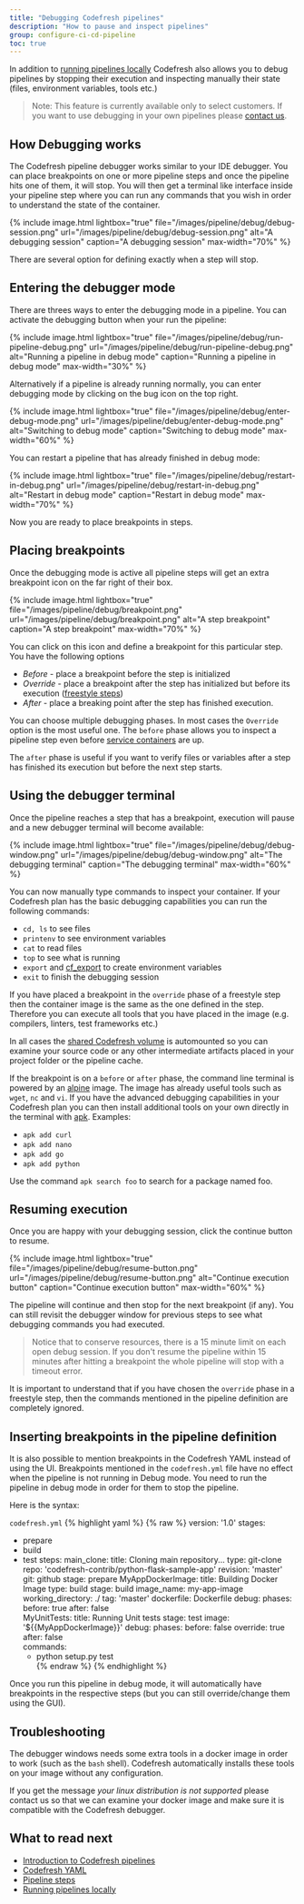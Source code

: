 ```yaml
---
title: "Debugging Codefresh pipelines"
description: "How to pause and inspect pipelines"
group: configure-ci-cd-pipeline
toc: true
---
```


In addition to [running pipelines locally]({{site.baseurl}}/docs/configure-ci-cd-pipeline/running-pipelines-locally/) Codefresh also allows you to debug pipelines by stopping their execution and inspecting manually their state (files, environment variables, tools etc.)

> Note: This feature is currently available only to select customers. If you want to use debugging in your own pipelines please [contact us](https://codefresh.io/contact-us/).

## How Debugging works

The Codefresh pipeline debugger works similar to your IDE debugger. You can place breakpoints on one or more pipeline steps and once the pipeline hits one of them, it will stop. You will then get a terminal like interface inside your pipeline step where you can run any commands that you wish in order to understand the state of the container.


{%
  include image.html
  lightbox="true"
  file="/images/pipeline/debug/debug-session.png"
  url="/images/pipeline/debug/debug-session.png"
  alt="A debugging session"
  caption="A debugging session"
  max-width="70%"
%}

There are several option for defining exactly when a step will stop.

## Entering the debugger mode

There are threes ways to enter the debugging mode in a pipeline. You can activate the debugging button when your run the pipeline:

{%
  include image.html
  lightbox="true"
  file="/images/pipeline/debug/run-pipeline-debug.png"
  url="/images/pipeline/debug/run-pipeline-debug.png"
  alt="Running a pipeline in debug mode"
  caption="Running a pipeline in debug mode"
  max-width="30%"
%}

Alternatively if a pipeline is already running normally, you can enter debugging mode by clicking on the bug icon on the top right.

{%
  include image.html
  lightbox="true"
  file="/images/pipeline/debug/enter-debug-mode.png"
  url="/images/pipeline/debug/enter-debug-mode.png"
  alt="Switching to debug mode"
  caption="Switching to debug mode"
  max-width="60%"
%}

You can restart a pipeline that has already finished in debug mode:

{%
  include image.html
  lightbox="true"
  file="/images/pipeline/debug/restart-in-debug.png"
  url="/images/pipeline/debug/restart-in-debug.png"
  alt="Restart in debug mode"
  caption="Restart in debug mode"
  max-width="70%"
%}

Now you are ready to place breakpoints in steps.


## Placing breakpoints

Once the debugging mode is active all pipeline steps will get an extra breakpoint icon on the far right of their box.

{%
  include image.html
  lightbox="true"
  file="/images/pipeline/debug/breakpoint.png"
  url="/images/pipeline/debug/breakpoint.png"
  alt="A step breakpoint"
  caption="A step breakpoint"
  max-width="70%"
%}


You can click on this icon and define a breakpoint for this particular step. You have the following options

* *Before* - place a breakpoint before the step is initialized 
* *Override* - place a breakpoint after the step has initialized but before its execution ([freestyle steps]({{site.baseurl}}/docs/codefresh-yaml/steps/freestyle/))
* *After* - place a breaking point after the step has finished execution.

You can choose multiple debugging phases. In most cases the `Override` option is the most useful one. The `before` phase allows you to inspect
a pipeline step even before [service containers]({{site.baseurl}}/docs/codefresh-yaml/service-containers/) are up.

The `after` phase is useful if you want to verify files or variables after a step has finished its execution but before the next step starts. 


## Using the debugger terminal

Once the pipeline reaches a step that has a breakpoint, execution will pause and a new debugger terminal will become available:

{%
  include image.html
  lightbox="true"
  file="/images/pipeline/debug/debug-window.png"
  url="/images/pipeline/debug/debug-window.png"
  alt="The debugging terminal"
  caption="The debugging terminal"
  max-width="60%"
%}

You can now manually type commands to inspect your container. If your Codefresh plan has the basic debugging capabilities you can run the following commands:

* `cd, ls` to see files
* `printenv` to see environment variables
* `cat` to read files
* `top` to see what is running
* `export` and [cf_export]({{site.baseurl}}/docs/codefresh-yaml/variables/#using-cf_export-command) to create environment variables
* `exit` to finish the debugging session

If you have placed a breakpoint in the `override` phase of a freestyle step then the container image is the same as the one defined in the step. Therefore you can execute all tools that you have placed in the image (e.g. compilers, linters, test frameworks etc.)

In all cases the [shared Codefresh volume]({{site.baseurl}}/docs/configure-ci-cd-pipeline/introduction-to-codefresh-pipelines/#sharing-the-workspace-between-build-steps) is automounted so you can examine your source code or any other intermediate artifacts placed in your project folder or the pipeline cache.

If the breakpoint is on a `before` or `after` phase, the command line terminal is powered by an [alpine](https://alpinelinux.org/) image. The image has already useful tools such as `wget`, `nc` and `vi`. If you have the advanced debugging capabilities in your Codefresh plan you can then install additional tools on your own directly in the terminal with [apk](https://wiki.alpinelinux.org/wiki/Alpine_Linux_package_management). Examples:

* `apk add curl`
* `apk add nano`
* `apk add go`
* `apk add python`

Use the command `apk search foo` to search for a package named foo.


## Resuming execution

Once you are happy with your debugging session, click the continue button to resume.

{%
  include image.html
  lightbox="true"
  file="/images/pipeline/debug/resume-button.png"
  url="/images/pipeline/debug/resume-button.png"
  alt="Continue execution button"
  caption="Continue execution button"
  max-width="60%"
%}

The pipeline will continue and then stop for the next breakpoint (if any). You can still revisit the debugger window for previous steps to see what debugging commands you had executed.

>Notice that to conserve resources, there is a 15 minute limit on each open debug session. If you don't resume the pipeline within 15 minutes after hitting a breakpoint the whole pipeline will stop with a timeout error.

It is important to understand that if you have chosen the `override` phase in a freestyle step, then the commands mentioned in the pipeline definition are completely ignored.

## Inserting breakpoints in the pipeline definition

It is also possible to mention breakpoints in the Codefresh YAML instead of using the UI. Breakpoints mentioned in the `codefresh.yml` file have no effect when the pipeline is not running in Debug mode. You need to run the pipeline in debug mode in order for them to stop the pipeline.

Here is the syntax:

`codefresh.yml`
{% highlight yaml %}
{% raw %}
version: '1.0'
stages:
  - prepare
  - build
  - test
steps:
  main_clone:
    title: Cloning main repository...
    type: git-clone
    repo: 'codefresh-contrib/python-flask-sample-app'
    revision: 'master'
    git: github
    stage: prepare
  MyAppDockerImage:
    title: Building Docker Image
    type: build
    stage: build
    image_name: my-app-image
    working_directory: ./
    tag: 'master'
    dockerfile: Dockerfile
    debug:
      phases:
        before: true
        after: false   
  MyUnitTests:
    title: Running Unit tests
    stage: test
    image: '${{MyAppDockerImage}}'
    debug:
      phases:
        before: false
        override: true
        after: false    
    commands:
      - python setup.py test  
{% endraw %}
{% endhighlight %}

Once you run this pipeline in debug mode, it will automatically have breakpoints in the respective steps (but you can still override/change them using the GUI).


## Troubleshooting

The debugger windows needs some extra tools in a docker image in order to work (such as the `bash` shell). Codefresh automatically installs these tools on your image without any configuration.

If you get the message *your linux distribution is not supported* please contact us so that we can examine your docker image and make sure it is compatible with the Codefresh debugger.






## What to read next

* [Introduction to Codefresh pipelines]({{site.baseurl}}/docs/configure-ci-cd-pipeline/introduction-to-codefresh-pipelines)
* [Codefresh YAML]({{site.baseurl}}/docs/codefresh-yaml/what-is-the-codefresh-yaml/)
* [Pipeline steps]({{site.baseurl}}/docs/codefresh-yaml/steps/)
* [Running pipelines locally]({{site.baseurl}}/docs/configure-ci-cd-pipeline/running-pipelines-locally/)
